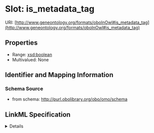 # Slot: is_metadata_tag

URI: [http://www.geneontology.org/formats/oboInOwl#is_metadata_tag](http://www.geneontology.org/formats/oboInOwl#is_metadata_tag)



<!-- no inheritance hierarchy -->




## Properties

* Range: [xsd:boolean](http://www.w3.org/2001/XMLSchema#boolean)
* Multivalued: None







## Identifier and Mapping Information







### Schema Source


* from schema: http://purl.obolibrary.org/obo/omo/schema




## LinkML Specification

<details>
```yaml
name: is_metadata_tag
deprecated: deprecated oboInOwl property
from_schema: http://purl.obolibrary.org/obo/omo/schema
rank: 1000
slot_uri: oio:is_metadata_tag
alias: is_metadata_tag
domain_of:
- Property
range: boolean

```
</details>